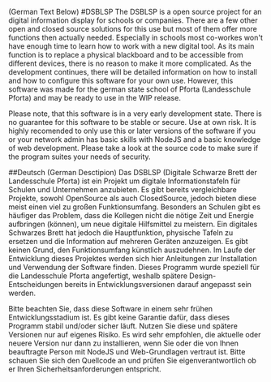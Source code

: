 (German Text Below)
#DSBLSP
The DSBLSP is a open source project for an digital information display for schools or companies. There are a few other open and closed source solutions for this use but most of them offer more functions then actually needed.
Especially in schools most co-workes won't have enough time to learn how to work with a new digital tool. As its main function is to replace a physical blackboard and to be accessible from different devices, there is no reason to make it more complicated.
As the development continues, there will be detailed information on how to install and how to configure this software for your own use. However, this software was made for the german state school of Pforta (Landesschule Pforta) and may be ready to use in the WIP release.

Please note, that this software is in a very early development state. There is no guarantee for this software to be stable or secure. Use at own risk.
It is highly recomended to only use this or later versions of the software if you or your network admin has basic skills with NodeJS and a basic knowledge of web development. Please take a look at the source code to make sure if the program suites your needs of security.

##Deutsch (German Desctipion)
Das DSBLSP (Digitale Schwarze Brett der Landesschule Pforta) ist ein Projekt um digitale Informationstafeln für Schulen und Unternehmen anzubieten. Es gibt bereits vergleichbare Projekte, sowohl OpenSource als auch ClosedSource, jedoch bieten diese meist einen viel zu großen Funktionsumfang.
Besonders an Schulen gibt es häufiger das Problem, dass die Kollegen nicht die nötige Zeit und Energie aufbringen (können), um neue digitale Hilfsmittel zu meistern. Ein digitales Schwarzes Brett hat jedoch die Hauptfunktion, physische Tafeln zu ersetzen und die Information auf mehreren Geräten anzuzeigen. Es gibt keinen Grund, den Funktionsumfang künstlich auszudehnen.
Im Laufe der Entwicklung dieses Projektes werden sich hier Anleitungen zur Installation und Verwendung der Software finden. Dieses Programm wurde speziell für die Landesschule Pforta angefertigt, weshalb spätere Design-Entscheidungen bereits in Entwicklungsversionen darauf angepasst sein werden.

Bitte beachten Sie, dass diese Software in einem sehr frühen Entwicklungsstadium ist. Es gibt keine Garantie dafür, dass dieses Programm stabil und/oder sicher läuft. Nutzen Sie diese und spätere Versionen nur auf eigenes Risiko.
Es wird sehr empfohlen, die aktuelle oder neuere Version nur dann zu installieren, wenn Sie oder die von Ihnen beauftragte Person mit NodeJS und Web-Grundlagen vertraut ist. Bitte schauen Sie sich den Quellcode an und prüfen Sie eigenverantwortlich ob er Ihren Sicherheitsanforderungen entspricht.